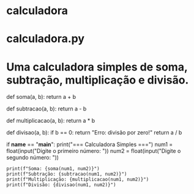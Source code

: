 # calculadora

# calculadora.py
# Uma calculadora simples de soma, subtração, multiplicação e divisão.

def soma(a, b):
    return a + b

def subtracao(a, b):
    return a - b

def multiplicacao(a, b):
    return a * b

def divisao(a, b):
    if b == 0:
        return "Erro: divisão por zero!"
    return a / b

if __name__ == "__main__":
    print("=== Calculadora Simples ===")
    num1 = float(input("Digite o primeiro número: "))
    num2 = float(input("Digite o segundo número: "))

    print(f"Soma: {soma(num1, num2)}")
    print(f"Subtração: {subtracao(num1, num2)}")
    print(f"Multiplicação: {multiplicacao(num1, num2)}")
    print(f"Divisão: {divisao(num1, num2)}")
